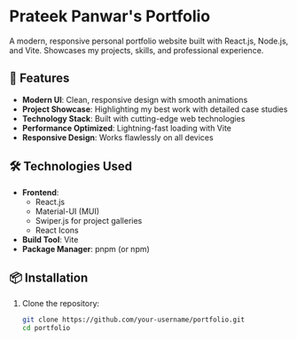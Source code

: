 # Prateek Panwar's Portfolio

<!-- ![Portfolio Screenshot](./public/screenshot.png) -->

A modern, responsive personal portfolio website built with React.js, Node.js, and Vite. Showcases my projects, skills, and professional experience.

## 🚀 Features

- **Modern UI**: Clean, responsive design with smooth animations
- **Project Showcase**: Highlighting my best work with detailed case studies
- **Technology Stack**: Built with cutting-edge web technologies
- **Performance Optimized**: Lightning-fast loading with Vite
- **Responsive Design**: Works flawlessly on all devices

## 🛠️ Technologies Used

- **Frontend**: 
  - React.js
  - Material-UI (MUI)
  - Swiper.js for project galleries
  - React Icons
- **Build Tool**: Vite
- **Package Manager**: pnpm (or npm)

## 📦 Installation

1. Clone the repository:
   ```bash
   git clone https://github.com/your-username/portfolio.git
   cd portfolio